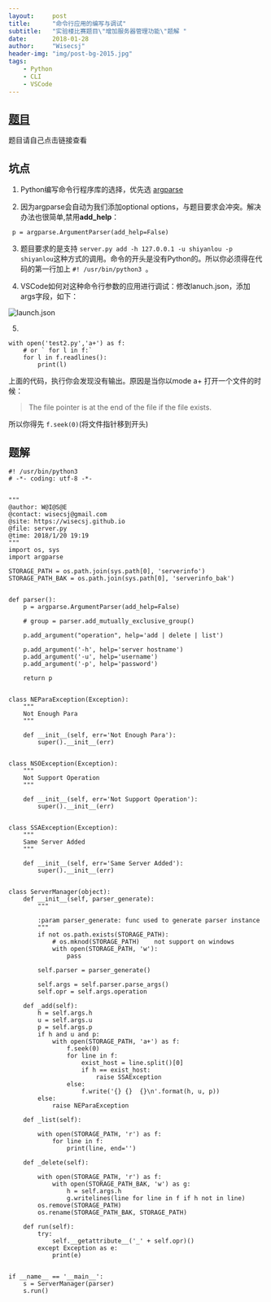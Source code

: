 ```yaml
---
layout:     post
title:      "命令行应用的编写与调试"
subtitle:   "实验楼比赛题目\"增加服务器管理功能\"题解 "
date:       2018-01-28
author:     "Wisecsj"
header-img: "img/post-bg-2015.jpg"
tags:
    - Python
    - CLI
    - VSCode
---
```


## [题目](https://www.shiyanlou.com/challenges/?tag=Python)

题目请自己点击链接查看

## 坑点

1. Python编写命令行程序库的选择，优先选 [argparse](https://docs.python.org/3/howto/argparse.html#id1)

2. 因为argparse会自动为我们添加optional options，与题目要求会冲突。解决办法也很简单,禁用**add_help**：

` p = argparse.ArgumentParser(add_help=False)`

3. 题目要求的是支持 `server.py add -h 127.0.0.1 -u shiyanlou -p shiyanlou`这种方式的调用。命令的开头是没有Python的。所以你必须得在代码的第一行加上 `#! /usr/bin/python3 `。

4. VSCode如何对这种命令行参数的应用进行调试：修改lanuch.json，添加args字段，如下：

![launch.json](/img/in-post/post-cli-argparse/VSCode-config.png)

5. 
```
with open('test2.py','a+') as f:
    # or ` for l in f:`
    for l in f.readlines():     
        print(l)
```
上面的代码，执行你会发现没有输出。原因是当你以mode a+ 打开一个文件的时候：
> The file pointer is at the end of the file if the file exists.

所以你得先 `f.seek(0)`(将文件指针移到开头)


## 题解

```
#! /usr/bin/python3
# -*- coding: utf-8 -*-


""" 
@author: W@I@S@E 
@contact: wisecsj@gmail.com 
@site: https://wisecsj.github.io 
@file: server.py 
@time: 2018/1/20 19:19 
"""
import os, sys
import argparse

STORAGE_PATH = os.path.join(sys.path[0], 'serverinfo')
STORAGE_PATH_BAK = os.path.join(sys.path[0], 'serverinfo_bak')


def parser():
    p = argparse.ArgumentParser(add_help=False)

    # group = parser.add_mutually_exclusive_group()

    p.add_argument("operation", help='add | delete | list')

    p.add_argument('-h', help='server hostname')
    p.add_argument('-u', help='username')
    p.add_argument('-p', help='password')

    return p


class NEParaException(Exception):
    """
    Not Enough Para
    """

    def __init__(self, err='Not Enough Para'):
        super().__init__(err)


class NSOException(Exception):
    """
    Not Support Operation
    """

    def __init__(self, err='Not Support Operation'):
        super().__init__(err)


class SSAException(Exception):
    """
    Same Server Added
    """

    def __init__(self, err='Same Server Added'):
        super().__init__(err)


class ServerManager(object):
    def __init__(self, parser_generate):
        """

        :param parser_generate: func used to generate parser instance
        """
        if not os.path.exists(STORAGE_PATH):
            # os.mknod(STORAGE_PATH)    not support on windows
            with open(STORAGE_PATH, 'w'):
                pass

        self.parser = parser_generate()

        self.args = self.parser.parse_args()
        self.opr = self.args.operation

    def _add(self):
        h = self.args.h
        u = self.args.u
        p = self.args.p
        if h and u and p:
            with open(STORAGE_PATH, 'a+') as f:
                f.seek(0)
                for line in f:
                    exist_host = line.split()[0]
                    if h == exist_host:
                        raise SSAException
                else:
                    f.write('{} {}  {}\n'.format(h, u, p))
        else:
            raise NEParaException

    def _list(self):

        with open(STORAGE_PATH, 'r') as f:
            for line in f:
                print(line, end='')

    def _delete(self):

        with open(STORAGE_PATH, 'r') as f:
            with open(STORAGE_PATH_BAK, 'w') as g:
                h = self.args.h
                g.writelines(line for line in f if h not in line)
        os.remove(STORAGE_PATH)
        os.rename(STORAGE_PATH_BAK, STORAGE_PATH)

    def run(self):
        try:
            self.__getattribute__('_' + self.opr)()
        except Exception as e:
            print(e)


if __name__ == '__main__':
    s = ServerManager(parser)
    s.run()

```

